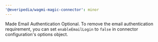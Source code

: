 ```yaml
---
'@everipedia/wagmi-magic-connector': minor
---
```


Made Email Authentication Optional. To remove the email authentication requirement, you can set `enableEmailLogin` to `false` in connector configuration's options object.

